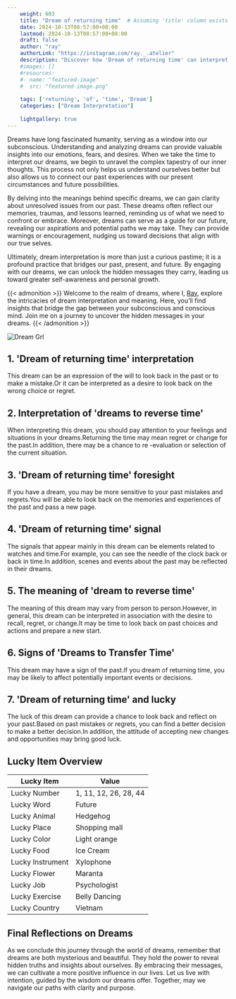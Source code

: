 ```yaml
---
    weight: 603
    title: "Dream of returning time"  # Assuming 'title' column exists
    date: 2024-10-13T08:57:00+08:00
    lastmod: 2024-10-13T08:57:00+08:00
    draft: false
    author: "ray"
    authorLink: "https://instagram.com/ray._.atelier"
    description: "Discover how 'Dream of returning time' can interpret your future and uncover its significant meanings in your life."
    #images: []
    #resources:
    #- name: "featured-image"
    #  src: "featured-image.png"
    
    tags: ['returning', 'of', 'time', 'Dream']
    categories: ["Dream Interpretation"]
    
    lightgallery: true
---
```

    
Dreams have long fascinated humanity, serving as a window into our subconscious. Understanding and analyzing dreams can provide valuable insights into our emotions, fears, and desires. When we take the time to interpret our dreams, we begin to unravel the complex tapestry of our inner thoughts. This process not only helps us understand ourselves better but also allows us to connect our past experiences with our present circumstances and future possibilities.

By delving into the meanings behind specific dreams, we can gain clarity about unresolved issues from our past. These dreams often reflect our memories, traumas, and lessons learned, reminding us of what we need to confront or embrace. Moreover, dreams can serve as a guide for our future, revealing our aspirations and potential paths we may take. They can provide warnings or encouragement, nudging us toward decisions that align with our true selves.

Ultimately, dream interpretation is more than just a curious pastime; it is a profound practice that bridges our past, present, and future. By engaging with our dreams, we can unlock the hidden messages they carry, leading us toward greater self-awareness and personal growth.

{{< admonition >}}
Welcome to the realm of dreams, where I, [Ray](https://instagram.com/ray._.atelier), explore the intricacies of dream interpretation and meaning. Here, you’ll find insights that bridge the gap between your subconscious and conscious mind. Join me on a journey to uncover the hidden messages in your dreams.
{{< /admonition >}}

![Dream Grl](https://cdn.pixabay.com/photo/2017/11/02/03/35/gothic-2910057_1280.jpg "Dream Grl")

## 1. 'Dream of returning time' interpretation
This dream can be an expression of the will to look back in the past or to make a mistake.Or it can be interpreted as a desire to look back on the wrong choice or regret.

## 2. Interpretation of 'dreams to reverse time'
When interpreting this dream, you should pay attention to your feelings and situations in your dreams.Returning the time may mean regret or change for the past.In addition, there may be a chance to re -evaluation or selection of the current situation.

## 3. 'Dream of returning time' foresight
If you have a dream, you may be more sensitive to your past mistakes and regrets.You will be able to look back on the memories and experiences of the past and pass a new page.

## 4. 'Dream of returning time' signal
The signals that appear mainly in this dream can be elements related to watches and time.For example, you can see the needle of the clock back or back in time.In addition, scenes and events about the past may be reflected in their dreams.

## 5. The meaning of 'dream to reverse time'
The meaning of this dream may vary from person to person.However, in general, this dream can be interpreted in association with the desire to recall, regret, or change.It may be time to look back on past choices and actions and prepare a new start.

## 6. Signs of 'Dreams to Transfer Time'
This dream may have a sign of the past.If you dream of returning time, you may be likely to affect potentially important events or decisions.

## 7. 'Dream of returning time' and lucky
The luck of this dream can provide a chance to look back and reflect on your past.Based on past mistakes or regrets, you can find a better decision to make a better decision.In addition, the attitude of accepting new changes and opportunities may bring good luck.

## Lucky Item Overview
| Lucky Item          | Value              |
|---------------|--------------------|
| Lucky Number        | 1, 11, 12, 26, 28, 44  |
| Lucky Word          | Future |
| Lucky Animal        | Hedgehog |
| Lucky Place         | Shopping mall     |
| Lucky Color         | Light orange     |
| Lucky Food          | Ice Cream      |
| Lucky Instrument    | Xylophone |
| Lucky Flower        | Maranta    |
| Lucky Job           | Psychologist       |
| Lucky Exercise      | Belly Dancing  |
| Lucky Country       | Vietnam    |


##  Final Reflections on Dreams

As we conclude this journey through the world of dreams, remember that dreams are both mysterious and beautiful. They hold the power to reveal hidden truths and insights about ourselves. By embracing their messages, we can cultivate a more positive influence in our lives. Let us live with intention, guided by the wisdom our dreams offer. Together, may we navigate our paths with clarity and purpose.

